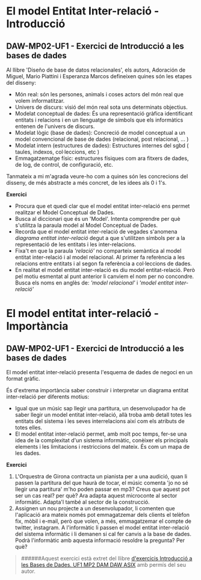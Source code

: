 # El model Entitat Inter-relació  - Introducció
## DAW-MP02-UF1 - Exercici de Introducció a les bases de dades
Al llibre 'Diseño de base de datos relacionales', els autors, Adoración de Miguel, Mario Piattini i Esperanza Marcos defineixen quines són les etapes del disseny:

* Món real: són les persones, animals i coses actors del món real que volem informatitzar.
* Univers de discurs: visió del món real sota uns determinats objectius.
* Modelat conceptual de dades: És una representació gràfica identificant entitats i relacions i en un llenguatge de símbols que els informàtics entenen de l'univers de discurs.
* Modelat lògic (base de dades): Concreció de model conceptual a un model convencional de base de dades (relacional, post relacional, ... )
* Modelat intern (estructures de dades): Estructures internes del sgbd ( taules, indexos, col·leccions, etc )
* Emmagatzematge físic: estructures físiques com ara fitxers de dades, de log, de control, de configuració, etc.

Tanmateix a mi m'agrada veure-ho com a quines són les concrecions del disseny, de més abstracte a més concret, de les idees als 0 i 1's.

**Exercici**

* Procura que et quedi clar que el model entitat inter-relació ens permet realitzar el Model Conceptual de Dades.
* Busca al diccionari que és un 'Model'. Intenta comprendre per què s'utilitza la paraula model al Model Conceptual de Dades. 
* Recorda que el model entitat inter-relació de vegades s'anomena *diagrama entitat inter-relació* degut a que s'utilitzen símbols per a la representació de les entitats i les inter-relacions.
* Fixa't en que la paraula *'relació'* no comparteix semàntica al model entitat inter-relació i al model relacional. Al primer fa referència a les relacions entre entitats i al segon fa referència a col·leccions de dades.
* En realitat el model entitat inter-relació es diu model entitat-relació. Però pel motiu esmentat al punt anterior li canviem el nom per no concondre. Busca els noms en anglès de: *'model relacional'* i *'model entitat inter-relació'*


# El model entitat inter-relació - Importància
## DAW-MP02-UF1 - Exercici de Introducció a les bases de dades
El model entitat inter-relació presenta l'esquema de dades de negoci en un format gràfic. 

És d'extrema importància saber construir i interpretar un diagrama entitat inter-relació per diferents motius:

* Igual que un músic sap llegir una partitura, un desenvolupador ha de saber llegir un model entitat inter-relació, allà troba amb detall totes les entitats del sistema i les seves interrelacions així com els atributs de totes elles.
* El model entitat inter-relació permet, amb molt poc temps, fer-se una idea de la complexitat d'un sistema informàtic, conèixer els principals elements i les limitacions i restriccions del mateix. És com un mapa de les dades.

**Exercici**

1. L'Orquestra de Girona contracta un pianista per a una audició, quan li passen la partitura del que haurà de tocar, el músic comenta 'jo no sé llegir una partitura' m'ho poden passar en mp3? Creus que aquest pot ser un cas real? per què? Ara adapta aquest microconte al sector informàtic. Adapta'l també al sector de la construcció.
2. Assignen un nou projecte a un desenvolupador, li comenten que l'aplicació ara mateix només pot emmagatzemar dels clients el telèfon fix, mòbil i e-mail, però que volen, a més, emmagatzemar el compte de twitter, instagram. A l'informàtic li passen el model entitat inter-relació del sistema informàtic i li demanen si cal fer canvis a la base de dades. Podrà l'informàtic amb aquesta informació resoldre la pregunta? Per què?



>
>######Aquest exercici està extret del llibre [d'exercicis Introducció a les Bases de Dades. UF1 MP2 DAM DAW ASIX](https://www.amazon.es/Introducci%C3%B3-Bases-Dades-asix-MP02-UF1/dp/153735096X) amb permís del seu autor.
>

